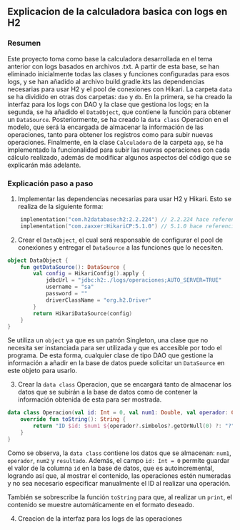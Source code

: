 ## Explicacion de la calculadora basica con logs en H2

### Resumen

Este proyecto toma como base la calculadora desarrollada en el tema anterior con logs basados en archivos .txt. A partir de esta base, se han eliminado inicialmente todas las clases y funciones configuradas para esos logs, y se han añadido al archivo build.gradle.kts las dependencias necesarias para usar H2 y el pool de conexiones con Hikari. La carpeta `data` se ha dividido en otras dos carpetas: `dao` y `db`. En la primera, se ha creado la interfaz para los logs con DAO y la clase que gestiona los logs; en la segunda, se ha añadido el `DataObject`, que contiene la función para obtener un `DataSource`. Posteriormente, se ha creado la `data class` Operacion en el modelo, que será la encargada de almacenar la información de las operaciones, tanto para obtener los registros como para subir nuevas operaciones. Finalmente, en la clase `Calculadora` de la carpeta `app`, se ha implementado la funcionalidad para subir las nuevas operaciones con cada cálculo realizado, además de modificar algunos aspectos del código que se explicarán más adelante.

### Explicación paso a paso

1. Implementar las dependencias necesarias para usar H2 y Hikari. Esto se realiza de la siguiente forma:

````kts
    implementation("com.h2database:h2:2.2.224") // 2.2.224 hace referencia a la version utilizada
    implementation("com.zaxxer:HikariCP:5.1.0") // 5.1.0 hace referencia a la version utilizada
````

2. Crear el `DataObject`, el cual será responsable de configurar el pool de conexiones y entregar el `DataSource` a las funciones que lo necesiten.

````kotlin
object DataObject {
    fun getDataSource(): DataSource {
        val config = HikariConfig().apply {
            jdbcUrl = "jdbc:h2:./logs/operaciones;AUTO_SERVER=TRUE"
            username = "sa"
            password = ""
            driverClassName = "org.h2.Driver"
        }
        return HikariDataSource(config)
    }
}
````
Se utiliza un `object` ya que es un patrón Singleton, una clase que no necesita ser instanciada para ser utilizada y que es accesible por todo el programa. De esta forma, cualquier clase de tipo DAO que gestione la información a añadir en la base de datos puede solicitar un `DataSource` en este objeto para usarlo.

3. Crear la `data class` Operacion, que se encargará tanto de almacenar los datos que se subirán a la base de datos como de contener la información obtenida de esta para ser mostrada.

````kotlin
data class Operacion(val id: Int = 0, val num1: Double, val operador: Operadores?, val num2: Double, val resultado: Double) {
    override fun toString(): String {
        return "ID $id: $num1 ${operador?.simbolos?.getOrNull(0) ?: "?"} $num2 = $resultado"
    }
}
````
Como se observa, la `data class` contiene los datos que se almacenan: `num1`, `operador`, `num2` y `resultado`. Además, el campo `id: Int = 0` permite guardar el valor de la columna `id` en la base de datos, que es autoincremental, logrando así que, al mostrar el contenido, las operaciones estén numeradas y no sea necesario especificar manualmente el ID al realizar una operación.

También se sobrescribe la función `toString` para que, al realizar un `print`, el contenido se muestre automáticamente en el formato deseado.

4. Creacion de la interfaz para los logs de las operaciones

